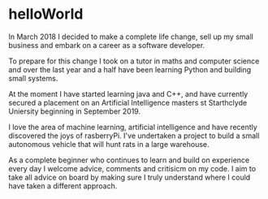 # helloWorld

In March 2018 I decided to make a complete life change, sell up my small business
and embark on a career as a software developer. 

To prepare for this change I took on a tutor in maths and computer science and 
over the last year and a half have been learning Python and building small systems. 

At the moment I have started learning java and C++, and have currently secured
a placement on an Artificial Intelligence masters st Starthclyde Uniersity 
beginning in September 2019. 

I love the area of machine learning, artificial intelligence and have recently
discovered the joys of rasberryPi. I've undertaken a project to build a small 
autonomous vehicle that will hunt rats in a large warehouse. 

As a complete beginner who continues to learn and build on experience every day
I welcome advice, comments and critisicm on my code. I aim to take all advice on board
by making sure I truly understand where I could have taken a different approach. 
